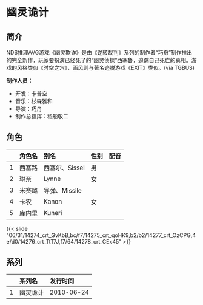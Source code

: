# 幽灵诡计


## 简介

NDS推理AVG游戏《幽灵欺诈》是由《逆转裁判》系列的制作者“巧舟”制作推出的完全新作，玩家要扮演已经死了的“幽灵侦探”西塞鲁，追踪自己死亡的真相。游戏的风格类似《时空之穴》，画风则与著名逃脱游戏《EXIT》类似。(via TGBUS)

**制作人员：**
- 开发：卡普空
- 音乐：杉森雅和
- 导演：巧舟
- 制作总指挥：稻船敬二

## 角色

|     |   角色名   |   别名  | 性别 |  配音  |
|:--- |:------  |:----      |:---  |:--   |
| 1 | 西塞路 | 西塞尔、Sissel | 男 |  |
| 2 | 琳奈 | Lynne | 女 |  |
| 3 | 米赛璐 | 导弹、Missile |  |  |
| 4 | 卡农 | Kanon | 女 |  |
| 5 | 库内里 | Kuneri |  |  |

{{< slide "06/31/14274_crt_GvKbB,bc/f7/14275_crt_qoHK9,b2/b2/14277_crt_OzCPG,4e/d0/14276_crt_TtT7J,f7/64/14278_crt_CEx45" >}}

## 系列

|     |   系列名   |   发行时间  |
|:---   |:------  |:----      |
| 1 | 幽灵诡计 | 2010-06-24 |




